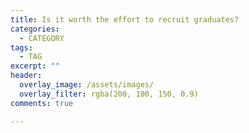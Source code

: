 ```yaml
---
title: Is it worth the effort to recruit graduates?
categories:
  - CATEGORY
tags:
  - TAG
excerpt: ""
header:
  overlay_image: /assets/images/
  overlay_filter: rgba(200, 100, 150, 0.9)
comments: true

---
```


